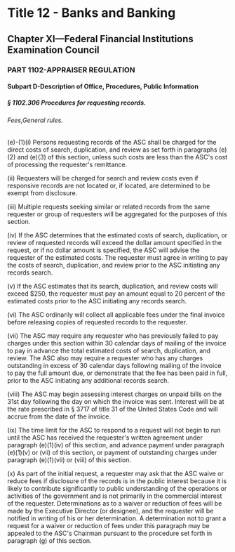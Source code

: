 
# Title 12 - Banks and Banking
## Chapter XI—Federal Financial Institutions Examination Council
### PART 1102-APPRAISER REGULATION
#### Subpart D-Description of Office, Procedures, Public Information
##### § 1102.306 Procedures for requesting records.
###### Fees,General rules.

(e)-(1)(i) Persons requesting records of the ASC shall be charged for the direct costs of search, duplication, and review as set forth in paragraphs (e)(2) and (e)(3) of this section, unless such costs are less than the ASC's cost of processing the requester's remittance.

(ii) Requesters will be charged for search and review costs even if responsive records are not located or, if located, are determined to be exempt from disclosure.

(iii) Multiple requests seeking similar or related records from the same requester or group of requesters will be aggregated for the purposes of this section.

(iv) If the ASC determines that the estimated costs of search, duplication, or review of requested records will exceed the dollar amount specified in the request, or if no dollar amount is specified, the ASC will advise the requester of the estimated costs. The requester must agree in writing to pay the costs of search, duplication, and review prior to the ASC initiating any records search.

(v) If the ASC estimates that its search, duplication, and review costs will exceed $250, the requester must pay an amount equal to 20 percent of the estimated costs prior to the ASC initiating any records search.

(vi) The ASC ordinarily will collect all applicable fees under the final invoice before releasing copies of requested records to the requester.

(vii) The ASC may require any requester who has previously failed to pay charges under this section within 30 calendar days of mailing of the invoice to pay in advance the total estimated costs of search, duplication, and review. The ASC also may require a requester who has any charges outstanding in excess of 30 calendar days following mailing of the invoice to pay the full amount due, or demonstrate that the fee has been paid in full, prior to the ASC initiating any additional records search.

(viii) The ASC may begin assessing interest charges on unpaid bills on the 31st day following the day on which the invoice was sent. Interest will be at the rate prescribed in § 3717 of title 31 of the United States Code and will accrue from the date of the invoice.

(ix) The time limit for the ASC to respond to a request will not begin to run until the ASC has received the requester's written agreement under paragraph (e)(1)(iv) of this section, and advance payment under paragraph (e)(1)(v) or (vii) of this section, or payment of outstanding charges under paragraph (e)(1)(vii) or (viii) of this section.

(x) As part of the initial request, a requester may ask that the ASC waive or reduce fees if disclosure of the records is in the public interest because it is likely to contribute significantly to public understanding of the operations or activities of the government and is not primarily in the commercial interest of the requester. Determinations as to a waiver or reduction of fees will be made by the Executive Director (or designee), and the requester will be notified in writing of his or her determination. A determination not to grant a request for a waiver or reduction of fees under this paragraph may be appealed to the ASC's Chairman pursuant to the procedure set forth in paragraph (g) of this section.
